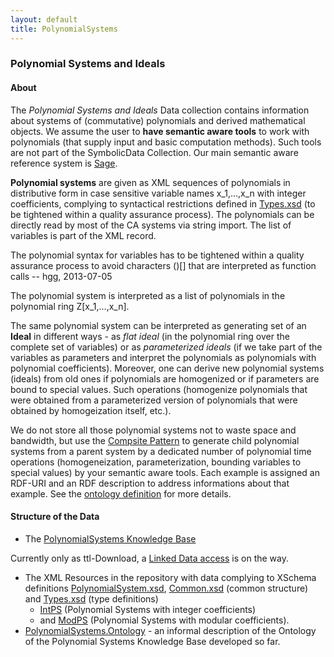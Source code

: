 ```yaml
---
layout: default
title: PolynomialSystems
---
```


### Polynomial Systems and Ideals

#### About

The *Polynomial Systems and Ideals* Data collection contains information about systems of (commutative) polynomials and derived mathematical objects. We assume the user to **have semantic aware tools** to work with polynomials (that supply input and basic computation methods). Such tools are not part of the SymbolicData Collection. Our main semantic aware reference system is [Sage](http://www.sagemath.org/).

**Polynomial systems** are given as XML sequences of polynomials in distributive form in case sensitive variable names x\_1,...,x\_n with integer coefficients, complying to syntactical restrictions defined in [Types.xsd](http://symbolicdata.org/XMLResources/Types.xsd) (to be tightened within a quality assurance process). The polynomials can be directly read by most of the CA systems via string import. The list of variables is part of the XML record.

  
The polynomial syntax for variables has to be tightened within a quality assurance process to avoid characters ()[] that are interpreted as function calls -- hgg, 2013-07-05

The polynomial system is interpreted as a list of polynomials in the polynomial ring Z[x\_1,...,x\_n].

The same polynomial system can be interpreted as generating set of an **Ideal** in different ways - as *flat ideal* (in the polynomial ring over the complete set of variables) or as *parameterized ideals* (if we take part of the variables as parameters and interpret the polynomials as polynomials with polynomial coefficients). Moreover, one can derive new polynomial systems (ideals) from old ones if polynomials are homogenized or if parameters are bound to special values. Such operations (homogenize polynomials that were obtained from a parameterized version of polynomials that were obtained by homogeization itself, etc.).

We do not store all those polynomial systems not to waste space and bandwidth, but use the [Compsite Pattern](http://en.wikipedia.org/wiki/Composite_pattern) to generate child polynomial systems from a parent system by a dedicated number of polynomial time operations (homogeneization, parameterization, bounding variables to special values) by your semantic aware tools. Each example is assigned an RDF-URI and an RDF description to address informations about that example. See the [ ontology definition](PolynomialSystems.Ontology "wikilink") for more details.

#### Structure of the Data

-   The [PolynomialSystems Knowledge Base](http://symbolicdata.org/RDFData/PolynomialSystems.ttl)

  
  
Currently only as ttl-Download, a [Linked Data access](http://linkeddata.org) is on the way.

-   The XML Resources in the repository with data complying to XSchema definitions [PolynomialSystem.xsd](http://symbolicdata.org/XMLResources/PolynomialSystem.xsd), [Common.xsd](http://symbolicdata.org/XMLResources/Common.xsd) (common structure) and [Types.xsd](http://symbolicdata.org/XMLResources/Types.xsd) (type definitions)
    -   [IntPS](http://symbolicdata.org/XMLResources/IntPS) (Polynomial Systems with integer coefficients)
    -   and [ModPS](http://symbolicdata.org/XMLResources/ModPS) (Polynomial Systems with modular coefficients).
-   [PolynomialSystems.Ontology](PolynomialSystems.Ontology "wikilink") - an informal description of the Ontology of the Polynomial Systems Knowledge Base developed so far.


